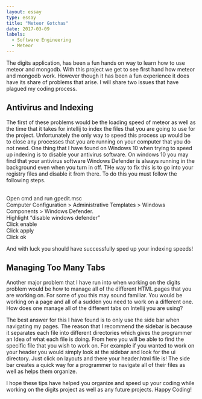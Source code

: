 ```yaml
---
layout: essay
type: essay
title: "Meteor Gotchas"
date: 2017-03-09
labels:
  - Software Engineering
  - Meteor
---
```


<p>The digits application, has been a fun hands on way to learn how to use meteor and mongodb. With this project we get to see first hand how meteor and mongodb work. However though it has been a fun experience it does have its share of problems that arise. I will share two issues that have plagued my coding process. </p>

<h2> Antivirus and Indexing</h2>
<p> The first of these problems would be the loading speed of meteor as well as the time that it takes for intellij to index the files that you are going to use for the project. Unfortunately the only way to speed this process up would be to close any processes that you are running on your computer that you do not need. One thing that I have found on Windows 10 when trying to speed up indexing is to disable your antivirus software. On windows 10 you may find that your antivirus software Windows Defender is always running in the background even when you turn in off. THe way to fix this is to go into your registry files and disable it from there. To do this you must follow the following steps.</p> 
<br>
Open cmd and run gpedit.msc <br>
Computer Configuration > Administrative Templates > Windows Components > Windows Defender.<br>
Highlight “disable windows defender”<br>
Click enable<br>
Click apply<br>
Click ok<br>


<p> And with luck you should have successfully sped up your indexing speeds!</p>

<h2> Managing Too Many Tabs</h2>
<p> Another major problem that I have run into when working on the digits problem would be how to manage all of the different HTML pages that you are working on. For some of you this may sound familiar. You would be working on a page and all of a sudden you need to work on a different one. How does one manage all of the different tabs on Intellij you are using?</p>
<p> The best answer for this I have found is to only use the side bar when navigating my pages. The reason that I recommend the sidebar is because it separates each file into different directories which gives the programmer an Idea of what each file is doing. From here you will be able to find the specific file that you wish to work on. For example if you wanted to work on your header you would simply look at the sidebar and look for the ui directory. Just click on layouts and there your header.html file is! The side bar creates a quick way for a programmer to navigate all of their files as well as helps them organize. </p>

<p> I hope these tips have helped you organize and speed up your coding while working on the digits project as well as any future projects. Happy Coding!</p>


